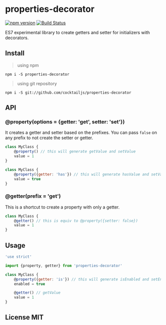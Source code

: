 # properties-decorator

[![npm version](https://badge.fury.io/js/properties-decorator.svg)](http://badge.fury.io/js/properties-decorator)
[![Build Status](https://travis-ci.org/CocktailJS/properties-decorator.svg)](https://travis-ci.org/CocktailJS/properties-decorator)

ES7 experimental library to create getters and setter for initializers with decorators.

## Install

> using npm

```
npm i -S properties-decorator
```


> using git repository
 
```
npm i -S git://github.com/cocktailjs/properties-decorator
```

## API

### @property(options = {getter: 'get', setter: 'set'})

It creates a getter and setter based on the prefixes. You can pass `false` on any prefix to not create the setter or getter.

```js
class MyClass {
    @property() // this will generate getValue and setValue
    value = 1
}

```

```js
class MyClass {
    @property({getter: 'has'}) // this will generate hasValue and setValue
    value = true
}

```

### @getter(prefix = 'get')

This is a shortcut to create a property with only a getter.

```js
class MyClass {
    @getter() // this is equiv to @property({setter: false})
    value = 1
}

```

## Usage

```js
'use strict'

import {property, getter} from 'properties-decorator'

class MyClass {
    @property({getter: 'is'}) // this will generate isEnabled and setEnabled
    enabled = true

    @getter() // getValue
    value = 1
}

```


## License MIT
